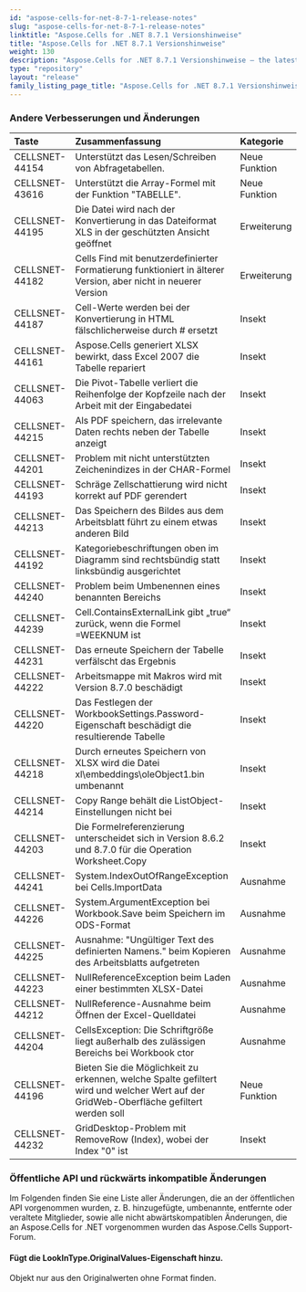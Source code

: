 ```yaml
---
id: "aspose-cells-for-net-8-7-1-release-notes"
slug: "aspose-cells-for-net-8-7-1-release-notes"
linktitle: "Aspose.Cells for .NET 8.7.1 Versionshinweise"
title: "Aspose.Cells for .NET 8.7.1 Versionshinweise"
weight: 130
description: "Aspose.Cells for .NET 8.7.1 Versionshinweise – the latest updates and fixes."
type: "repository"
layout: "release"
family_listing_page_title: "Aspose.Cells for .NET 8.7.1 Versionshinweise"
---
```

### **Andere Verbesserungen und Änderungen**

|**Taste** |**Zusammenfassung** |**Kategorie** |
|:- |:- |:- |
|CELLSNET-44154 |Unterstützt das Lesen/Schreiben von Abfragetabellen.|Neue Funktion|
|CELLSNET-43616 | Unterstützt die Array-Formel mit der Funktion "TABELLE".|Neue Funktion|
|CELLSNET-44195 | Die Datei wird nach der Konvertierung in das Dateiformat XLS in der geschützten Ansicht geöffnet| Erweiterung|
|CELLSNET-44182 | Cells Find mit benutzerdefinierter Formatierung funktioniert in älterer Version, aber nicht in neuerer Version| Erweiterung|
|CELLSNET-44187 | Cell-Werte werden bei der Konvertierung in HTML fälschlicherweise durch # ersetzt| Insekt|
|CELLSNET-44161 | Aspose.Cells generiert XLSX bewirkt, dass Excel 2007 die Tabelle repariert| Insekt|
|CELLSNET-44063 | Die Pivot-Tabelle verliert die Reihenfolge der Kopfzeile nach der Arbeit mit der Eingabedatei| Insekt|
|CELLSNET-44215 | Als PDF speichern, das irrelevante Daten rechts neben der Tabelle anzeigt| Insekt|
|CELLSNET-44201 | Problem mit nicht unterstützten Zeichenindizes in der CHAR-Formel| Insekt|
|CELLSNET-44193 | Schräge Zellschattierung wird nicht korrekt auf PDF gerendert| Insekt|
|CELLSNET-44213 | Das Speichern des Bildes aus dem Arbeitsblatt führt zu einem etwas anderen Bild| Insekt|
|CELLSNET-44192 | Kategoriebeschriftungen oben im Diagramm sind rechtsbündig statt linksbündig ausgerichtet| Insekt|
|CELLSNET-44240 | Problem beim Umbenennen eines benannten Bereichs| Insekt|
|CELLSNET-44239 | Cell.ContainsExternalLink gibt „true“ zurück, wenn die Formel =WEEKNUM ist| Insekt|
|CELLSNET-44231 |Das erneute Speichern der Tabelle verfälscht das Ergebnis| Insekt|
|CELLSNET-44222 | Arbeitsmappe mit Makros wird mit Version 8.7.0 beschädigt| Insekt|
|CELLSNET-44220 | Das Festlegen der WorkbookSettings.Password-Eigenschaft beschädigt die resultierende Tabelle| Insekt|
|CELLSNET-44218 | Durch erneutes Speichern von XLSX wird die Datei xl\embeddings\oleObject1.bin umbenannt| Insekt|
|CELLSNET-44214 | Copy Range behält die ListObject-Einstellungen nicht bei| Insekt|
|CELLSNET-44203 | Die Formelreferenzierung unterscheidet sich in Version 8.6.2 und 8.7.0 für die Operation Worksheet.Copy| Insekt|
|CELLSNET-44241 | System.IndexOutOfRangeException bei Cells.ImportData| Ausnahme|
|CELLSNET-44226 | System.ArgumentException bei Workbook.Save beim Speichern im ODS-Format| Ausnahme|
|CELLSNET-44225 | Ausnahme: "Ungültiger Text des definierten Namens." beim Kopieren des Arbeitsblatts aufgetreten| Ausnahme|
|CELLSNET-44223 | NullReferenceException beim Laden einer bestimmten XLSX-Datei| Ausnahme|
|CELLSNET-44212 | NullReference-Ausnahme beim Öffnen der Excel-Quelldatei| Ausnahme|
|CELLSNET-44204 | CellsException: Die Schriftgröße liegt außerhalb des zulässigen Bereichs bei Workbook ctor| Ausnahme|
|CELLSNET-44196 | Bieten Sie die Möglichkeit zu erkennen, welche Spalte gefiltert wird und welcher Wert auf der GridWeb-Oberfläche gefiltert werden soll|Neue Funktion|
|CELLSNET-44232 |GridDesktop-Problem mit RemoveRow (Index), wobei der Index "0" ist| Insekt|
### **Öffentliche API und rückwärts inkompatible Änderungen**
Im Folgenden finden Sie eine Liste aller Änderungen, die an der öffentlichen API vorgenommen wurden, z. B. hinzugefügte, umbenannte, entfernte oder veraltete Mitglieder, sowie alle nicht abwärtskompatiblen Änderungen, die an Aspose.Cells for .NET vorgenommen wurden das Aspose.Cells Support-Forum.
#### **Fügt die LookInType.OriginalValues-Eigenschaft hinzu.**
Objekt nur aus den Originalwerten ohne Format finden.
